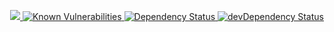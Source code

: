 <p align="center">
  <a href="https://www.codacy.com/manual/ahmedt/rxform?utm_source=github.com&amp;utm_medium=referral&amp;utm_content=metronlabsllc/rxform&amp;utm_campaign=Badge_Grade">
    <img src="https://api.codacy.com/project/badge/Grade/18033391cf154b35839fa2a377c44370"/>
  </a>
  <a href="https://snyk.io/test/github/metronlabsllc/rxform">
    <img src="https://snyk.io/test/github/metronlabsllc/rxform/badge.svg" alt="Known Vulnerabilities">
  </a>
  <a href="https://david-dm.org/metronlabsllc/rxform">
    <img src="https://david-dm.org/metronlabsllc/rxform.svg" alt="Dependency Status">
  </a>
  <a href="https://david-dm.org/metronlabsllc/rxform/?type=dev">
    <img src="https://david-dm.org/metronlabsllc/rxform/dev-status.svg" alt="devDependency Status">
  </a>
</p>
